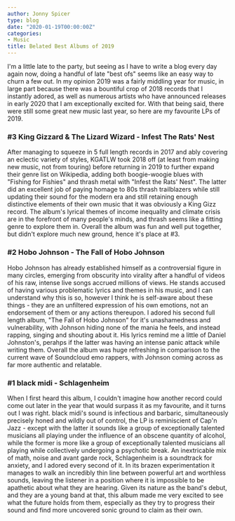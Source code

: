 ```yaml
---
author: Jonny Spicer
type: blog
date: "2020-01-19T00:00:00Z"
categories:
- Music
title: Belated Best Albums of 2019
---
```

I'm a little late to the party, but seeing as I have to write a blog every day again now, doing a handful of late "best ofs" seems like an easy way to churn a few out. In my opinion 2019 was a fairly middling
year for music, in large part because there was a bountiful crop of 2018 records that I instantly adored, as well as numerous artists who have announced releases in early 2020 that I am exceptionally excited for.
With that being said, there were still some great new music last year, so here are my favourite LPs of 2019.

### #3 King Gizzard & The Lizard Wizard - Infest The Rats' Nest

After managing to squeeze in 5 full length records in 2017 and ably covering an eclectic variety of styles, KGATLW took 2018 off (at least from making new music, not from touring) before returning in 2019 to
further expand their genre list on Wikipedia, adding both boogie-woogie blues with "Fishing for Fishies" and thrash metal with "Infest the Rats' Nest". The latter did an excellent job of paying homage to 80s thrash
trailblazers while still updating their sound for the modern era and still retaining enough distinctive elements of their own music that it was obviously a King Gizz record. The album's lyrical themes of income
inequality and climate crisis are in the forefront of many people's minds, and thrash seems like a fitting genre to explore them in. Overall the album was fun and well put together, but didn't explore much new
ground, hence it's place at #3.

### #2 Hobo Johnson - The Fall of Hobo Johnson

Hobo Johnson has already established himself as a controversial figure in many circles, emerging from obscurity into virality after a handful of videos of his raw, intense live songs accrued millions of views. He
stands accused of having various problematic lyrics and themes in his music, and I can understand why this is so, however I think he is self-aware about these things - they are an unfiltered expression of his own
emotions, not an endorsement of them or any actions thereupon. I adored his second full length album, "The Fall of Hobo Johnson" for it's unashamedness and vulnerability, with Johnson hiding none of the mania he
feels, and instead rapping, singing and shouting about it. His lyrics remind me a little of Daniel Johnston's, perahps if the latter was having an intense panic attack while writing them. Overall the album was
huge refreshing in comparison to the current wave of Soundcloud emo rappers, with Johnson coming across as far more authentic and relatable.

### #1 black midi - Schlagenheim

When I first heard this album, I couldn't imagine how another record could come out later in the year that would surpass it as my favourite, and it turns out I was right. black midi's sound is infectious and
barbaric, simultaneously precisely honed and wildly out of control, the LP is reminiscient of Cap'n Jazz - except with the latter it sounds like a group of exceptionally talented musicians all playing under the
influence of an obscene quantity of alcohol, while the former is more like a group of exceptionally talented musicians all playing while collectively undergoing a psychotic break. An inextricable mix of math, noise
and avant garde rock, Schlagenheim is a soundtrack for anxiety, and I adored every second of it. In its brazen experimentation it manages to walk an incredibly thin line between powerful art and worthless sounds,
leaving the listener in a position where it is impossible to be apathetic about what they are hearing. Given its nature as the band's debut, and they are a young band at that, this album made me very excited to
see what the future holds from them, especially as they try to progress their sound and find more uncovered sonic ground to claim as their own.
